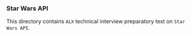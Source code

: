 ### Star Wars API

This directory contains ``ALX`` technical interview preparatory test on ``Star Wars API``.
